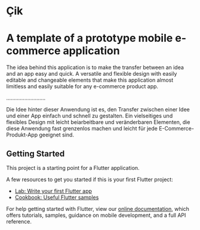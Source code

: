 # Çik 
# A template of a prototype mobile e-commerce application

The idea behind this application is to make the transfer between an idea and an app easy and quick. A versatile and flexible design with easily editable and changeable elements that make this application almost limitless and easily suitable for any e-commerce product app.

..........................

Die Idee hinter dieser Anwendung ist es, den Transfer zwischen einer Idee und einer App einfach und schnell zu gestalten. Ein vielseitiges und flexibles Design mit leicht beiarbeitbare und veränderbaren Elementen, die diese Anwendung fast grenzenlos machen und leicht für jede E-Commerce-Produkt-App geeignet sind.

## Getting Started

This project is a starting point for a Flutter application.

A few resources to get you started if this is your first Flutter project:

- [Lab: Write your first Flutter app](https://flutter.dev/docs/get-started/codelab)
- [Cookbook: Useful Flutter samples](https://flutter.dev/docs/cookbook)

For help getting started with Flutter, view our
[online documentation](https://flutter.dev/docs), which offers tutorials,
samples, guidance on mobile development, and a full API reference.
